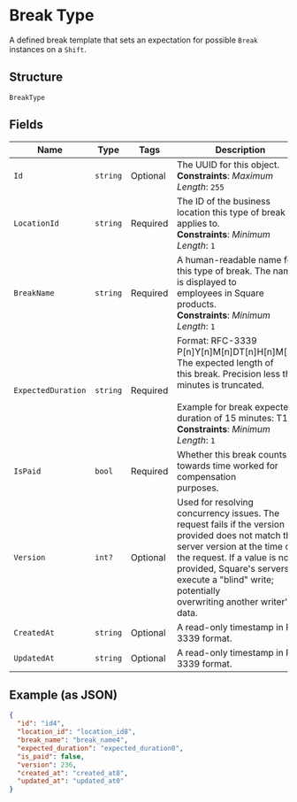 
# Break Type

A defined break template that sets an expectation for possible `Break`
instances on a `Shift`.

## Structure

`BreakType`

## Fields

| Name | Type | Tags | Description |
|  --- | --- | --- | --- |
| `Id` | `string` | Optional | The UUID for this object.<br>**Constraints**: *Maximum Length*: `255` |
| `LocationId` | `string` | Required | The ID of the business location this type of break applies to.<br>**Constraints**: *Minimum Length*: `1` |
| `BreakName` | `string` | Required | A human-readable name for this type of break. The name is displayed to<br>employees in Square products.<br>**Constraints**: *Minimum Length*: `1` |
| `ExpectedDuration` | `string` | Required | Format: RFC-3339 P[n]Y[n]M[n]DT[n]H[n]M[n]S. The expected length of<br>this break. Precision less than minutes is truncated.<br><br>Example for break expected duration of 15 minutes: T15M<br>**Constraints**: *Minimum Length*: `1` |
| `IsPaid` | `bool` | Required | Whether this break counts towards time worked for compensation<br>purposes. |
| `Version` | `int?` | Optional | Used for resolving concurrency issues. The request fails if the version<br>provided does not match the server version at the time of the request. If a value is not<br>provided, Square's servers execute a "blind" write; potentially<br>overwriting another writer's data. |
| `CreatedAt` | `string` | Optional | A read-only timestamp in RFC 3339 format. |
| `UpdatedAt` | `string` | Optional | A read-only timestamp in RFC 3339 format. |

## Example (as JSON)

```json
{
  "id": "id4",
  "location_id": "location_id8",
  "break_name": "break_name4",
  "expected_duration": "expected_duration0",
  "is_paid": false,
  "version": 236,
  "created_at": "created_at8",
  "updated_at": "updated_at0"
}
```


